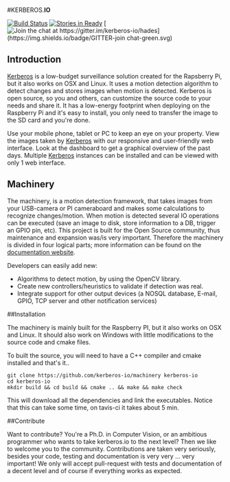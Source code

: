 #KERBEROS.**IO**


[![Build Status](https://travis-ci.org/kerberos-io/machinery.svg)](https://travis-ci.org/kerberos-io/machinery) [![Stories in Ready](https://badge.waffle.io/kerberos-io/machinery.svg?label=ready&title=Ready)](http://waffle.io/kerberos-io/machinery) [![Join the chat at https://gitter.im/kerberos-io/hades](https://img.shields.io/badge/GITTER-join chat-green.svg)](https://gitter.im/sahat/hackathon-starter?utm_source=badge&utm_medium=badge&utm_campaign=pr-badge&utm_content=badge)

## Introduction

[Kerberos](http://kerberos.io) is a low-budget surveillance solution created for the Rapsberry Pi, but it also works on OSX and Linux. It uses a motion detection algorithm to detect changes and stores images when motion is detected. Kerberos is open source, so you and others, can customize the source code to your needs and share it. It has a low-energy footprint when deploying on the Raspberry Pi and it's easy to install, you only need to transfer the image to the SD card and you're done.

Use your mobile phone, tablet or PC to keep an eye on your property. View the images taken by [Kerberos](http://kerberos.io) with our responsive and user-friendly web interface. Look at the dashboard to get a graphical overview of the past days. Multiple [Kerberos](http://kerberos.io) instances can be installed and can be viewed with only 1 web interface.

## Machinery

The machinery, is a motion detection framework, that takes images from your USB-camera or PI cameraboard and makes some calculations to recognize changes/motion. When motion is detected several IO operations can be executed (save an image to disk, store information to a DB, trigger an GPIO pin, etc). This project is built for the Open Source community, thus maintenance and expansion was/is very important. Therefore the machinery is divided in four logical parts; more information can be found on the [documentation website](http://doc.kerberos.io).

Developers can easily add new:

- Algorithms to detect motion, by using the OpenCV library.
- Create new controllers/heuristics to validate if detection was real.
- Integrate support for other output devices (a NOSQL database, E-mail, GPIO, TCP server and other notification services)

##Installation

The machinery is mainly built for the Raspberry PI, but it also works on OSX and Linux. It should also work on Windows with little modifications to the source code and cmake files.

To built the source, you will need to have a C++ compiler and cmake installed and that's it..


    git clone https://github.com/kerberos-io/machinery kerberos-io
    cd kerberos-io
    mkdir build && cd build && cmake .. && make && make check


This will download all the dependencies and link the executables. Notice that this can take some time, on tavis-ci it takes about 5 min.

##Contribute

Want to contribute? You're a Ph.D. in Computer Vision, or an ambitious programmer who wants to take kerberos.io to the next level? Then we like to welcome you to the community. Contributions are taken very seriously, besides your code, testing and documentation is very very ... very important! We only will accept pull-request with tests and documentation of a decent level and of course if everything works as expected. 
